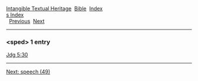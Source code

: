 [Intangible Textual Heritage](../../index)  [Bible](../index) 
[Index](index)   
[s Index](_s_)  
  [Previous](c10765)  [Next](c10767) 

------------------------------------------------------------------------

### &lt;sped&gt; 1 entry

[Jdg 5:30](../kjv/jdg005.htm#030)  

------------------------------------------------------------------------

[Next: speech (49)](c10767)
